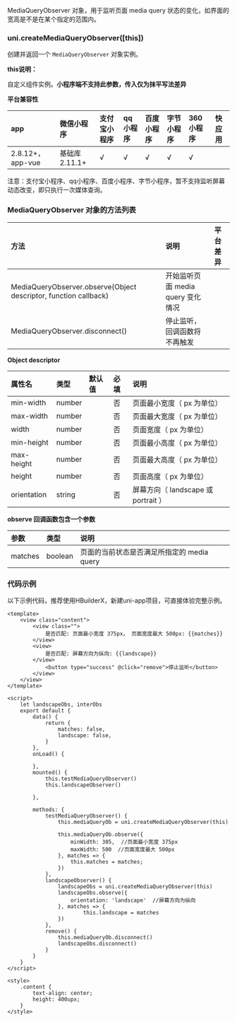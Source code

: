 MediaQueryObserver 对象，用于监听页面 media query 状态的变化，如界面的宽高是不是在某个指定的范围内。

### uni.createMediaQueryObserver([this])
创建并返回一个 ``MediaQueryObserver`` 对象实例。

**this说明：**

自定义组件实例。**小程序端不支持此参数，传入仅为抹平写法差异**

**平台兼容性**

|app|微信小程序|支付宝小程序|qq小程序|百度小程序|字节小程序|360小程序|快应用|
|:-|:-|:-|:-|:-|:-|:-|:-|
|2.8.12+，app-vue|基础库 2.11.1+|√|√|√|√|√|

注意：支付宝小程序、qq小程序、百度小程序、字节小程序，暂不支持监听屏幕动态改变，即只执行一次媒体查询。

### MediaQueryObserver 对象的方法列表

|方法|说明|平台差异|
|:-|:-|:-|
|MediaQueryObserver.observe(Object descriptor, function callback)|开始监听页面 media query 变化情况|
|MediaQueryObserver.disconnect()|停止监听，回调函数将不再触发|

**Object descriptor**

|属性名|类型|默认值|必填|说明|
|:-|:-|:-|:-|:-|
|min-width|number||否|页面最小宽度（ px 为单位）|
|max-width|number||否|页面最大宽度（ px 为单位）|
|width|number||否|页面宽度（ px 为单位）|
|min-height|number||否|页面最小高度（ px 为单位）|
|max-height|number||否|页面最大高度（ px 为单位）|
|height|number||否|页面高度（ px 为单位）|
|orientation|string||否|屏幕方向（ landscape 或 portrait ）|

**observe 回调函数包含一个参数**

|参数|类型|说明|
|:-|:-|:-|
|matches|boolean|页面的当前状态是否满足所指定的 media query|

### 代码示例

以下示例代码，推荐使用HBuilderX，新建uni-app项目，可直接体验完整示例。

```
<template>
    <view class="content">
        <view class="">
            是否匹配: 页面最小宽度 375px， 页面宽度最大 500px: {{matches}}
        </view>
        <view>
            是否匹配: 屏幕方向为纵向: {{landscape}}
        </view>
            <button type="success" @click="remove">停止监听</button>
        </view>
    </view>
</template>

<script>
    let landscapeObs, interObs
    export default {
        data() {
            return {
                matches: false,
                landscape: false,
            }
        },
        onLoad() {

        },
        mounted() {
            this.testMediaQueryObserver()
            this.landscapeObserver()

        },

        methods: {
            testMediaQueryObserver() {
                this.mediaQueryOb = uni.createMediaQueryObserver(this)

                this.mediaQueryOb.observe({
                    minWidth: 305,  //页面最小宽度 375px
                    maxWidth: 500  //页面宽度最大 500px
                }, matches => {
                    this.matches = matches;
                })
            },
            landscapeObserver() {
                landscapeObs = uni.createMediaQueryObserver(this)
                landscapeObs.observe({
                    orientation: 'landscape'  //屏幕方向为纵向
                }, matches => {
                        this.landscape = matches
                })
            },
            remove() {
                this.mediaQueryOb.disconnect()
                landscapeObs.disconnect()
            }
        }
    }
</script>

<style>
    .content {
        text-align: center;
        height: 400upx;
    }
</style>
```
